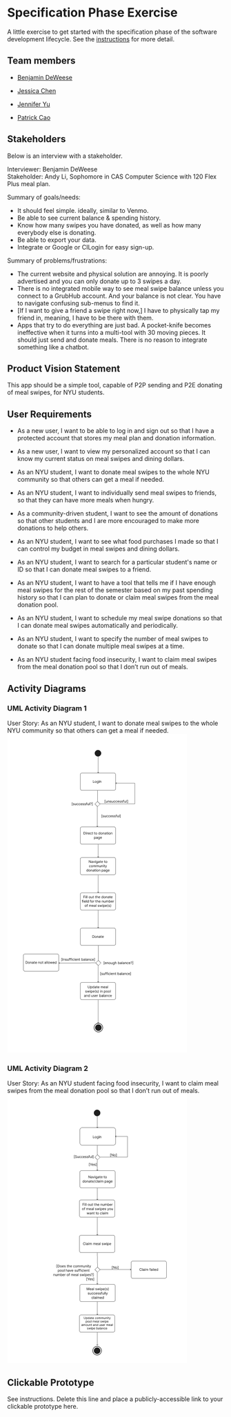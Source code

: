# Specification Phase Exercise

A little exercise to get started with the specification phase of the software development lifecycle. See the [instructions](instructions.md) for more detail.

## Team members

- [Benjamin DeWeese](https://github.com/bdeweesevans)

- [Jessica Chen](https://github.com/jessicahc)

- [Jennifer Yu](https://github.com/jenniferyuuu)

- [Patrick Cao](https://github.com/Novrain7)

## Stakeholders

Below is an interview with a stakeholder.

Interviewer: Benjamin DeWeese  
Stakeholder: Andy Li, Sophomore in CAS Computer Science with 120 Flex Plus meal plan.

Summary of goals/needs:

- It should feel simple. ideally, similar to Venmo.
- Be able to see current balance & spending history.
- Know how many swipes you have donated, as well as how many everybody else is donating.
- Be able to export your data.
- Integrate or Google or CILogin for easy sign-up.

Summary of problems/frustrations:

- The current website and physical solution are annoying. It is poorly advertised and you can only donate up to 3 swipes a day.
- There is no integrated mobile way to see meal swipe balance unless you connect to a GrubHub account. And your balance is not clear. You have to navigate confusing sub-menus to find it.
- [If I want to give a friend a swipe right now,] I have to physically tap my friend in, meaning, I have to be there with them.
- Apps that try to do everything are just bad. A pocket-knife becomes ineffective when it turns into a multi-tool with 30 moving pieces. It should just send and donate meals. There is no reason to integrate something like a chatbot.

## Product Vision Statement

This app should be a simple tool, capable of P2P sending and P2E donating of meal swipes, for NYU students.

## User Requirements

- As a new user, I want to be able to log in and sign out so that I have a protected account that stores my meal plan and donation information.

- As a new user, I want to view my personalized account so that I can know my current status on meal swipes and dining dollars.

- As an NYU student, I want to donate meal swipes to the whole NYU community so that others can get a meal if needed.

- As an NYU student, I want to individually send meal swipes to friends, so that they can have more meals when hungry. 

- As a community-driven student, I want to see the amount of donations so that other students and I are more encouraged to make more donations to help others.

- As an NYU student, I want to see what food purchases I made so that I can control my budget in meal swipes and dining dollars.

- As an NYU student, I want to search for a particular student's name or ID so that I can donate meal swipes to a friend.

- As an NYU student, I want to have a tool that tells me if I have enough meal swipes for the rest of the semester based on my past spending history so that I can plan to donate or claim meal swipes from the meal donation pool.

- As an NYU student, I want to schedule my meal swipe donations so that I can donate meal swipes automatically and periodically.

- As an NYU student, I want to specify the number of meal swipes to donate so that I can donate multiple meal swipes at a time.

- As an NYU student facing food insecurity, I want to claim meal swipes from the meal donation pool so that I don’t run out of meals.

## Activity Diagrams

### UML Activity Diagram 1

User Story: As an NYU student, I want to donate meal swipes to the whole NYU community so that others can get a meal if needed.
![UML Activity Diagram 1](https://github.com/software-students-spring2025/1-specification-exercise-panic-at-the-kernel/blob/main/images/diagram1.png)

### UML Activity Diagram 2

User Story: As an NYU student facing food insecurity, I want to claim meal swipes from the meal donation pool so that I don’t run out of meals.
![UML Activity Diagram 2](https://github.com/software-students-spring2025/1-specification-exercise-panic-at-the-kernel/blob/main/images/diagram2.png)

## Clickable Prototype

See instructions. Delete this line and place a publicly-accessible link to your clickable prototype here.
